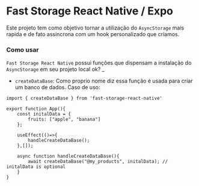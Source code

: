 # Fast Storage React Native / Expo
Este projeto tem como objetivo tornar a utilização do `AsyncStorage` mais rapida e de fato assincrona com um hook personalizado que criamos.

### Como usar
`Fast Storage React Native` possui funções que dispensam a instalação do `AsyncStorage` em seu projeto local ok?
_
- `createDataBase`: Como proprio nome diz essa função é usada para criar um banco de dados.
Caso de uso: 

```
import { createDataBase } from 'fast-storage-react-native'

export function App(){
    const initalData = {
        fruits: ["apple", "banana"]
    };

    useEffect(()=>{
        handleCreateDataBase();
    },[]);

    async function handleCreateDataBase(){
        await createDataBase("@my_products", initalData); // initalData is optional
    }
}
```